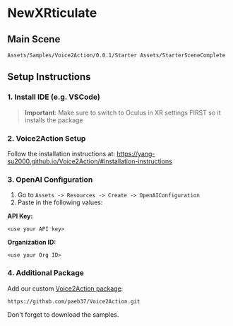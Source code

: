 # NewXRticulate

## Main Scene
`Assets/Samples/Voice2Action/0.0.1/Starter Assets/StarterSceneComplete`

## Setup Instructions

### 1. Install IDE (e.g. VSCode)

> **Important**: Make sure to switch to Oculus in XR settings FIRST so it installs the package

### 2. Voice2Action Setup
Follow the installation instructions at:
https://yang-su2000.github.io/Voice2Action/#installation-instructions

### 3. OpenAI Configuration
1. Go to `Assets -> Resources -> Create -> OpenAIConfiguration`
2. Paste in the following values:

**API Key:**
```
<use your API key>
```

**Organization ID:**
```
<use your Org ID>
```

### 4. Additional Package
Add our custom [Voice2Action package](https://github.com/paeb37/Voice2Action):
```bash
https://github.com/paeb37/Voice2Action.git
```
Don't forget to download the samples.


